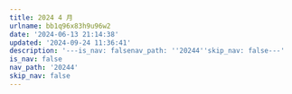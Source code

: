 ```yaml
---
title: 2024 4 月
urlname: bb1q96x83h9u96w2
date: '2024-06-13 21:14:38'
updated: '2024-09-24 11:36:41'
description: '---is_nav: falsenav_path: ''20244''skip_nav: false---'
is_nav: false
nav_path: '20244'
skip_nav: false
---
```


